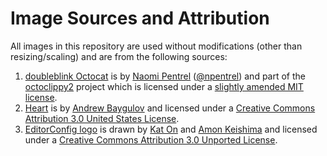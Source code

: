 # Image Sources and Attribution

All images in this repository are used without modifications (other than resizing/scaling) and are from the following
sources:

1. [doubleblink Octocat] is by [Naomi Pentrel] ([@npentrel]) and part of the [octoclippy2] project which is licensed under a
   [slightly amended MIT license].
1. [Heart] is by [Andrew Baygulov] and licensed under a [Creative Commons Attribution 3.0 United States License].
1. [EditorConfig logo] is drawn by [Kat On] and [Amon Keishima] and licensed under a
   [Creative Commons Attribution 3.0 Unported License].

<!-- doubleblink Octocat, ocdb.gif -->
[doubleblink Octocat]: https://github.com/zbeekman/EditorConfig-Action/blob/add-images/assets/ocdb.gif
[Naomi Pentrel]: https://blog.naomi.codes
[@npentrel]: https://github.com/npentrel
[octoclippy2]: https://github.com/npentrel/octoclippy2
[slightly amended MIT license]: https://github.com/npentrel/octoclippy2/blob/0e22f9c72b6369c0d9c7499d55cd153f360ed295/LICENSE.md

<!-- Heart, sqhr.svg -->
[Heart]: https://github.com/zbeekman/EditorConfig-Action/blob/add-images/assets/sqhr.svg
[Andrew Baygulov]: https://medium.com/@abaygulov
[Creative Commons Attribution 3.0 United States License]: https://creativecommons.org/licenses/by/3.0/us/legalcode

<!-- EditorConfig, ecl.png -->
[EditorConfig logo]: https://github.com/zbeekman/EditorConfig-Action/blob/add-images/assets/ecl.png
[Kat On]: https://squirrelmuffins.com/
[Amon Keishima]: https://pittankopta.net/
[Creative Commons Attribution 3.0 Unported License]: https://creativecommons.org/licenses/by/3.0/legalcode
